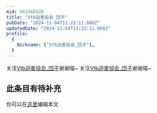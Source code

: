 ```yaml
---
mid: 661560428
title: "Vtb迫害協会_団子"
pubDate: "2024-11-04T11:22:11.088Z"
updatedDate: "2024-11-04T11:22:11.088Z"
profile:
  {
    Nickname: ["Vtb迫害協会_団子"],
  }
---
```


关注[Vtb迫害協会_団子](https://space.bilibili.com/661560428)谢谢喵~ 关注[Vtb迫害協会_団子](https://space.bilibili.com/661560428)谢谢喵~

## 此条目有待补充
你可以在[这里](https://github.com/Yuhanawa/VTuber.ICU-Content/edit/master/v/Vtb迫害協会_団子/index.md)编辑本文
